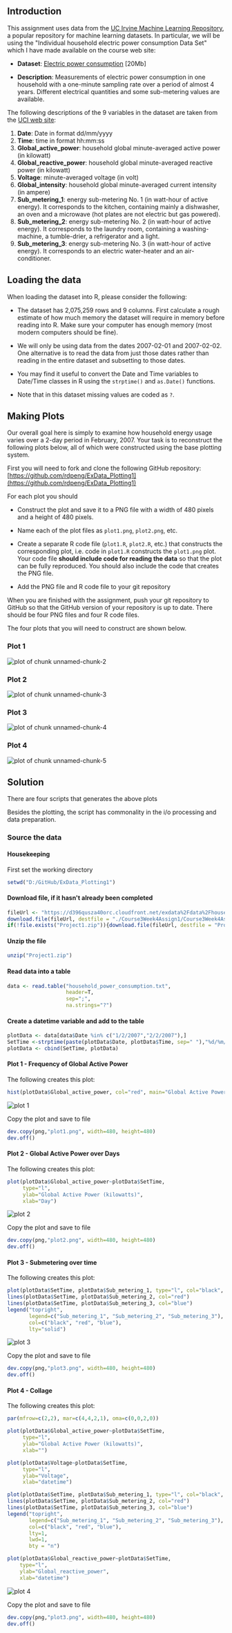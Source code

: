 ## Introduction

This assignment uses data from
the <a href="http://archive.ics.uci.edu/ml/">UC Irvine Machine
Learning Repository</a>, a popular repository for machine learning
datasets. In particular, we will be using the "Individual household
electric power consumption Data Set" which I have made available on
the course web site:


* <b>Dataset</b>: <a href="https://d396qusza40orc.cloudfront.net/exdata%2Fdata%2Fhousehold_power_consumption.zip">Electric power consumption</a> [20Mb]

* <b>Description</b>: Measurements of electric power consumption in
one household with a one-minute sampling rate over a period of almost
4 years. Different electrical quantities and some sub-metering values
are available.


The following descriptions of the 9 variables in the dataset are taken
from
the <a href="https://archive.ics.uci.edu/ml/datasets/Individual+household+electric+power+consumption">UCI
web site</a>:

<ol>
<li><b>Date</b>: Date in format dd/mm/yyyy </li>
<li><b>Time</b>: time in format hh:mm:ss </li>
<li><b>Global_active_power</b>: household global minute-averaged active power (in kilowatt) </li>
<li><b>Global_reactive_power</b>: household global minute-averaged reactive power (in kilowatt) </li>
<li><b>Voltage</b>: minute-averaged voltage (in volt) </li>
<li><b>Global_intensity</b>: household global minute-averaged current intensity (in ampere) </li>
<li><b>Sub_metering_1</b>: energy sub-metering No. 1 (in watt-hour of active energy). It corresponds to the kitchen, containing mainly a dishwasher, an oven and a microwave (hot plates are not electric but gas powered). </li>
<li><b>Sub_metering_2</b>: energy sub-metering No. 2 (in watt-hour of active energy). It corresponds to the laundry room, containing a washing-machine, a tumble-drier, a refrigerator and a light. </li>
<li><b>Sub_metering_3</b>: energy sub-metering No. 3 (in watt-hour of active energy). It corresponds to an electric water-heater and an air-conditioner.</li>
</ol>

## Loading the data





When loading the dataset into R, please consider the following:

* The dataset has 2,075,259 rows and 9 columns. First
calculate a rough estimate of how much memory the dataset will require
in memory before reading into R. Make sure your computer has enough
memory (most modern computers should be fine).

* We will only be using data from the dates 2007-02-01 and
2007-02-02. One alternative is to read the data from just those dates
rather than reading in the entire dataset and subsetting to those
dates.

* You may find it useful to convert the Date and Time variables to
Date/Time classes in R using the `strptime()` and `as.Date()`
functions.

* Note that in this dataset missing values are coded as `?`.


## Making Plots

Our overall goal here is simply to examine how household energy usage
varies over a 2-day period in February, 2007. Your task is to
reconstruct the following plots below, all of which were constructed
using the base plotting system.

First you will need to fork and clone the following GitHub repository:
[https://github.com/rdpeng/ExData_Plotting1](https://github.com/rdpeng/ExData_Plotting1)


For each plot you should

* Construct the plot and save it to a PNG file with a width of 480
pixels and a height of 480 pixels.

* Name each of the plot files as `plot1.png`, `plot2.png`, etc.

* Create a separate R code file (`plot1.R`, `plot2.R`, etc.) that
constructs the corresponding plot, i.e. code in `plot1.R` constructs
the `plot1.png` plot. Your code file **should include code for reading
the data** so that the plot can be fully reproduced. You should also
include the code that creates the PNG file.

* Add the PNG file and R code file to your git repository

When you are finished with the assignment, push your git repository to
GitHub so that the GitHub version of your repository is up to
date. There should be four PNG files and four R code files.


The four plots that you will need to construct are shown below. 


### Plot 1


![plot of chunk unnamed-chunk-2](figure/unnamed-chunk-2.png) 


### Plot 2

![plot of chunk unnamed-chunk-3](figure/unnamed-chunk-3.png) 


### Plot 3

![plot of chunk unnamed-chunk-4](figure/unnamed-chunk-4.png) 


### Plot 4

![plot of chunk unnamed-chunk-5](figure/unnamed-chunk-5.png) 


## Solution
There are four scripts that generates the above plots

Besides the plotting, the script has commonality in the i/o processing and data preparation.
### Source the data

#### Housekeeping
First set the working directory
```R
setwd("D:/GitHub/ExData_Plotting1")
```

#### Download file, if it hasn't already been completed
```R
fileUrl <- "https://d396qusza40orc.cloudfront.net/exdata%2Fdata%2Fhousehold_power_consumption.zip"
download.file(fileUrl, destfile = "./Course3Week4Assign1/Course3Week4Assign1.zip", mode = "wb")
if(!file.exists("Project1.zip")){download.file(fileUrl, destfile = "Project1.zip", mode = "wb")}
```

#### Unzip the file
```R
unzip("Project1.zip")
```

#### Read data into a table
```R
data <- read.table("household_power_consumption.txt", 
                   header=T, 
                   sep=";", 
                   na.strings="?")
```

#### Create a datetime variable and add to the table
```R
plotData <- data[data$Date %in% c("1/2/2007","2/2/2007"),]
SetTime <-strptime(paste(plotData$Date, plotData$Time, sep=" "),"%d/%m/%Y %H:%M:%S")
plotData <- cbind(SetTime, plotData)
```

#### Plot 1 - Frequency of Global Active Power
The following creates this plot:
```R
hist(plotData$Global_active_power, col="red", main="Global Active Power", xlab="Global Active Power (kilowatts)")
```

![plot 1](plot1.png)

Copy the plot and save to file
```R
dev.copy(png,"plot1.png", width=480, height=480)
dev.off()
```

#### Plot 2 - Global Active Power over Days
The following creates this plot:
```R
plot(plotData$Global_active_power~plotData$SetTime, 
     type="l", 
     ylab="Global Active Power (kilowatts)", 
     xlab="Day")
```

![plot 2](plot2.png)

Copy the plot and save to file
```R
dev.copy(png,"plot2.png", width=480, height=480)
dev.off()
```

#### Plot 3 - Submetering over time
The following creates this plot:
```R
plot(plotData$SetTime, plotData$Sub_metering_1, type="l", col="black", xlab="", ylab="Energy sub metering")
lines(plotData$SetTime, plotData$Sub_metering_2, col="red")
lines(plotData$SetTime, plotData$Sub_metering_3, col="blue")
legend("topright", 
       legend=c("Sub_metering_1", "Sub_metering_2", "Sub_metering_3"), 
       col=c("black", "red", "blue"), 
       lty="solid")
```

![plot 3](plot3.png)

Copy the plot and save to file
```R
dev.copy(png,"plot3.png", width=480, height=480)
dev.off()
```

#### Plot 4 - Collage
The following creates this plot:
```R
par(mfrow=c(2,2), mar=c(4,4,2,1), oma=c(0,0,2,0))

plot(plotData$Global_active_power~plotData$SetTime, 
     type="l", 
     ylab="Global Active Power (kilowatts)", 
     xlab="")

plot(plotData$Voltage~plotData$SetTime, 
     type="l", 
     ylab="Voltage", 
     xlab="datetime")

plot(plotData$SetTime, plotData$Sub_metering_1, type="l", col="black", xlab="", ylab="Energy sub metering")
lines(plotData$SetTime, plotData$Sub_metering_2, col="red")
lines(plotData$SetTime, plotData$Sub_metering_3, col="blue")
legend("topright", 
       legend=c("Sub_metering_1", "Sub_metering_2", "Sub_metering_3"), 
       col=c("black", "red", "blue"),
       lty=1, 
       lwd=1,
       bty = "n")

plot(plotData$Global_reactive_power~plotData$SetTime, 
    type="l", 
    ylab="Global_reactive_power", 
    xlab="datetime")   
```

![plot 4](plot4.png)

Copy the plot and save to file
```R
dev.copy(png,"plot3.png", width=480, height=480)
dev.off()
```